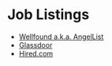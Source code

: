 # Job Listings

- [Wellfound a.k.a. AngelList](https://angel.co/)
- [Glassdoor](https://www.glassdoor.com/)
- [Hired.com](https://hired.com/)
